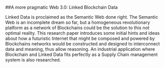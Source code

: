 ##A more pragmatic Web 3.0: Linked Blockchain Data

Linked Data is proclaimed as the Semantic Web done right. The Semantic Web is an incomplete dream so far, but a homogeneous revolutionary platform as a network of Blockchains could be the solution to this not optimal reality. This research paper introduces some initial hints and ideas about how a futuristic Internet that might be composed and powered by Blockchains networks would be constructed and designed to interconnect data and meaning, thus allow reasoning. An industrial application where Blockchain and Linked Data fits perfectly as a Supply Chain management system is also researched.
